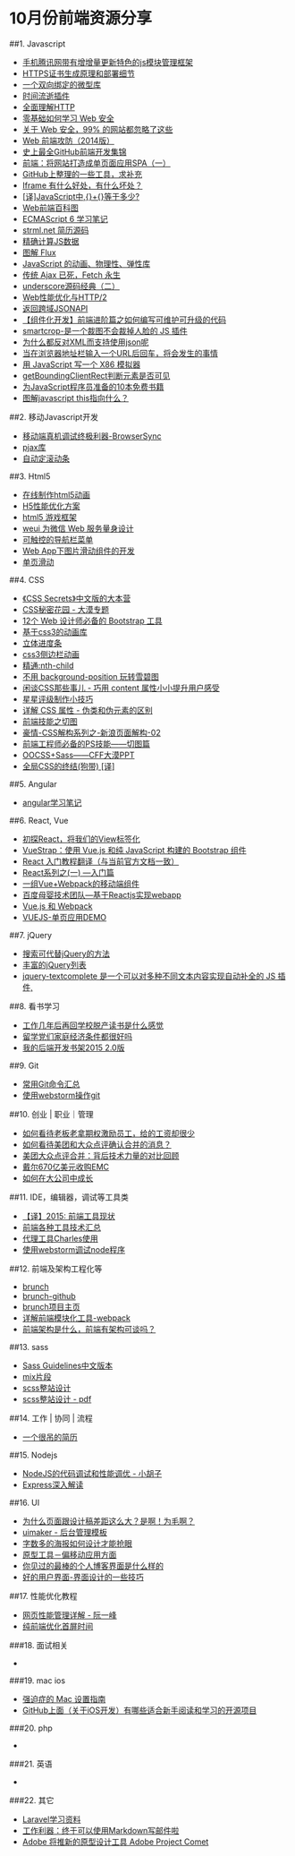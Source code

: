 # 10月份前端资源分享
##1. Javascript
- [手机腾讯网带有增增量更新特色的js模块管理框架](http://mt.tencent.com/)
- [HTTPS证书生成原理和部署细节](http://www.barretlee.com/blog/2015/10/05/how-to-build-a-https-server/)
- [一个双向绑定的微型库](https://github.com/gwendall/way.js)
- [时间流逝插件](http://pragmaticly.github.io/smart-time-ago/)
- [全面理解HTTP](http://www.jianshu.com/p/81632fea327c)
- [零基础如何学习 Web 安全](http://www.zhihu.com/question/21606800)
- [关于 Web 安全，99% 的网站都忽略了这些](http://segmentfault.com/a/1190000003852910)
- [Web 前端攻防（2014版）](http://fex.baidu.com/blog/2014/06/web-sec-2014/)
- [史上最全GitHub前端开发集锦](https://github.com/dypsilon/frontend-dev-bookmarks)
- [前端：将网站打造成单页面应用SPA（一）](http://segmentfault.com/a/1190000002920768)
- [GitHub上整理的一些工具，求补充](http://segmentfault.com/q/1010000002404545)
- [Iframe 有什么好处，有什么坏处？](http://div.io/topic/855)
- [[译]JavaScript中,{}+{}等于多少?](http://www.cnblogs.com/ziyunfei/archive/2012/09/15/2685885.html)
- [Web前端百科图](http://f2er.info/article/1)
- [ECMAScript 6 学习笔记](http://imweb.io/topic/56168ec45d6f37745e8f4975)
- [strml.net 简历源码](https://github.com/STRML/strml.net)
- [精确计算JS数据](https://github.com/MikeMcl/decimal.js)
- [图解 Flux](http://zhuanlan.zhihu.com/FrontendMagazine/20263396)
- [JavaScript 的动画、物理性、弹性库](https://github.com/Popmotion/popmotion)
- [传统 Ajax 已死，Fetch 永生](https://github.com/camsong/blog/issues/2)
- [underscore源码经典（二）](http://yalishizhude.github.io/2015/10/12/underscore-source-2/)
- [Web性能优化与HTTP/2](http://mp.weixin.qq.com/s?__biz=MjM5Mzc0MDAwNw%3D%3D&hmsr=toutiao.io&idx=1&mid=212340809&sn=6d1b294f7f3c03907e68227d05920416&utm_medium=toutiao.io&utm_source=toutiao.io)
- [返回跨域JSONAPI](http://jsonp.afeld.me/)
- [【组件化开发】前端进阶篇之如何编写可维护可升级的代码](http://www.cnblogs.com/yexiaochai/p/4876099.html)
- [smartcrop-是一个裁图不会裁掉人脸的 JS 插件](https://github.com/jwagner/smartcrop.js)
- [为什么都反对XML而支持使用json呢](http://www.zhihu.com/question/25636060)
- [当在浏览器地址栏输入一个URL后回车，将会发生的事情](http://www.zhihu.com/question/34873227)
- [用 JavaScript 写一个 X86 模拟器](http://blog.jobbole.com/93169/)
- [getBoundingClientRect判断元素是否可见](http://div.io/topic/1400)
- [为JavaScript程序员准备的10本免费书籍](http://info.9iphp.com/10-free-javascript-books-for-beginners/)
- [图解javascript this指向什么？](http://www.cnblogs.com/isaboy/p/javascript_this.html)

##2. 移动Javascript开发
- [移动端真机调试终极利器-BrowserSync](http://www.codingserf.com/index.php/2015/03/browsersync/)
- [pjax库](https://github.com/Coffcer/coffce-pjax)
- [自动定滚动条](http://www.chjtx.com/JRoll/#todo/go?do=start)

##3. Html5
- [在线制作html5动画](http://www.mugeda.com/animation/new?source=home)
- [H5性能优化方案](http://ddtalk.github.io/blog/2015/09/07/dingding-first/)
- [html5 游戏框架](http://phaser.io/)
- [weui 为微信 Web 服务量身设计](https://github.com/weui/weui)
- [可触控的导航栏菜单](https://mango.github.io/slideout/)
- [Web App下图片滑动组件的开发](http://www.imooc.com/learn/125)
- [单页滑动](http://www.html-js.com/article/Mobile-web-frontend-development-based-on-the-zeptojs-mobile-terminal-H5-single-page-follow-the-finger-sliding-switch-control-pageSliderjs%203211)

##4. CSS
- [《CSS Secrets》中文版的大本营](https://github.com/cssmagic/CSS-Secrets)
- [CSS秘密花园 - 大漠专题](http://www.w3cplus.com/blog/tags/502.html)
- [12个 Web 设计师必备的 Bootstrap 工具](http://www.imooc.com/article/1452)
- [基于css3的动画库](http://anijs.github.io/)
- [立体进度条](http://tympanus.net/Tutorials/CSSProgress/)
- [css3侧边栏动画](https://github.com/codrops/SidebarTransitions)
- [精通:nth-child](http://www.webhek.com/misc/mastering-nth-child)
- [不用 background-position 玩转雪碧图](http://mp.weixin.qq.com/s?__biz=MzI1MTA2MDcyOQ==&mid=208835391&idx=1&sn=7e9a7dafdd390acb8812297aaf902144&scene=0&key=2877d24f51fa5384784566cb4056ec2617a6b61f8392e0787b814a760682b40514d2f74d9ca392ba237b46882ea5d16e&ascene=0&uin=MTA2Nzc4OTU%3D&devicetype=iMac+MacBookPro9%2C2+OSX+OSX+10.11+build(15A284)&version=11020201&pass_ticket=%2BAydg5Jv%2BWKCybKH6BYAtjxzLEch%2B98D4RLZ06jb1fs%3D)
- [闲谈CSS那些事儿 - 巧用 content 属性小小提升用户感受](http://mp.weixin.qq.com/s?__biz=MzI1MTA2MDcyOQ==&mid=208851383&idx=1&sn=1140f7cc5a4f30586f76d99635705fd6#rd)
- [星星评级制作小技巧](http://mp.weixin.qq.com/s?__biz=MzI1MTA2MDcyOQ==&mid=208893579&idx=1&sn=d384308802bb6670bcc410a138aa1830#rd)
- [详解 CSS 属性 - 伪类和伪元素的区别](http://segmentfault.com/a/1190000000484493)
- [前端技能之切图](https://github.com/xiangpaopao/blog/issues/2)
- [豪情-CSS解构系列之-新浪页面解构-02](http://www.cnblogs.com/jikey/p/4259360.html)
- [前端工程师必备的PS技能——切图篇](http://www.imooc.com/learn/506)
- [OOCSS+Sass——CFF大漠PPT](http://www.w3cplus.com/sites/default/files/blogs/2015/1510/OOCSS+Sass.pdf)
- [全局CSS的终结(狗带) [译]](http://www.alloyteam.com/2015/10/8536/)

##5. Angular
- [angular学习笔记](http://www.zouyesheng.com/angular.html)

##6. React, Vue
- [初探React，将我们的View标签化](http://www.cnblogs.com/yexiaochai/p/4853398.html)
- [VueStrap：使用 Vue.js 和纯 JavaScript 构建的 Bootstrap 组件](https://github.com/yuche/vue-strap)
- [React 入门教程翻译（与当前官方文档一致）](http://www.html-js.com/article/Yibuyishengs-column-React-entry-tutorial-translation-consistent-with-the-current-official-documents%203194)
- [React系列之(一) —入门篇](http://jimhuang.cn/?p=285)
- [一组Vue+Webpack的移动端组件](http://www.html-js.com/article/RaitoMH-world-a-group-of-Webpack-Vue-mobile-terminal-components%203199)
- [百度母婴技术团队—基于Reactjs实现webapp](https://github.com/my-fe/wiki/issues/1)
- [Vue.js 和 Webpack](http://div.io/topic/1343)
- [VUEJS-单页应用DEMO](http://www.html-js.com/article/VUEJS-single-page-application-DEMO%203228)

##7. jQuery
- [搜索可代替jQuery的方法](http://youmightnotneedjquery.com/)
- [丰富的jQuery列表](http://www.w3cfuns.com/blog-5474887-5408844.html)
- [jquery-textcomplete 是一个可以对多种不同文本内容实现自动补全的 JS 插件,](https://github.com/yuku-t/jquery-textcomplete)


##8. 看书学习
- [工作几年后再回学校脱产读书是什么感觉](http://www.zhihu.com/question/26724212)
- [留学党们家庭经济条件都很好吗](http://www.zhihu.com/question/22124002)
- [我的后端开发书架2015 2.0版](http://calvin1978.blogcn.com/articles/bookshelf.html)

##9. Git
- [常用Git命令汇总](http://www.jianshu.com/p/0f2ffa404ac1)
- [使用webstorm操作git](http://www.cnblogs.com/jinguangguo/p/4868152.html)

##10. 创业 | 职业｜管理
- [如何看待老板老拿期权激励员工，给的工资却很少](http://www.zhihu.com/question/29056889)
- [如何看待美团和大众点评确认合并的消息？](http://www.zhihu.com/question/36252531)
- [美团大众点评合并：背后技术力量的对比回顾](http://www.infoq.com/cn/news/2015/10/meituan-dianping-tech)
- [戴尔670亿美元收购EMC](http://tech.sina.com.cn/z/dellbuyemc/)
- [如何在大公司中成长](http://www.html-js.com/article/How-to-grow-up-in-front-of-the-front-of-the-company%203203)

##11. IDE，编辑器，调试等工具类
- [【译】2015: 前端工具现状](http://www.w3ctech.com/topic/1513)
- [前端各种工具技术汇总](http://duoduo369.github.io/skill_issues/)
- [代理工具Charles使用](http://blog.csdn.net/jerryvon/article/details/22315947)
- [使用webstorm调试node程序](http://www.cnblogs.com/jinguangguo/p/4809886.html)

##12. 前端及架构工程化等
- [brunch](http://hao.jobbole.com/brunch/)
- [brunch-github](https://github.com/brunch/brunch)
- [brunch项目主页](http://brunch.io/)
- [详解前端模块化工具-webpack](http://www.cnblogs.com/skylar/p/webpack-module-bundler.html)
- [前端架构是什么，前端有架构可谈吗？](http://www.zhihu.com/question/26646855)

##13. sass
- [Sass Guidelines中文版本](https://github.com/airen/sass-guidelines)
- [mix片段](https://gist.github.com/HugoGiraudel?page=1)
- [scss整站设计](http://ke.qq.com/webcourse/index.html#course_id=97365&term_id=100099831&taid=217355410046037&vid=q1406q9p26p)
- [scss整站设计 - pdf](https://www.icloud.com/keynote/000LueSoKaWcoV2AfjnIOEMTw#sass%E5%85%A8%E7%AB%99%E8%AE%BE%E8%AE%A1)

##14. 工作 | 协同 | 流程
- [一个很吊的简历](http://strml.net/)

##15. Nodejs
- [NodeJS的代码调试和性能调优 - 小胡子](http://www.barretlee.com/blog/2015/10/07/debug-nodejs-in-command-line/)
- [Express深入解读](http://www.html-js.com/article/Express-indepth-understanding-of-learning-notes%203213)

##16. UI
- [为什么页面跟设计稿差距这么大？是啊！为毛啊？](http://www.uisdc.com/design-just-stay-design)
- [uimaker - 后台管理模板](http://www.uimaker.com/uimakerdown/bstemplate/)
- [字数多的海报如何设计才能抢眼](http://www.zhihu.com/question/36121669)
- [原型工具－偏移动应用方面](https://www.fluidui.com)
- [你见过的最棒的个人博客界面是什么样的](http://www.zhihu.com/question/29755481)
- [好的用户界面-界面设计的一些技巧](http://www.cnblogs.com/Wayou/p/goodui.html)

##17. 性能优化教程
- [网页性能管理详解 - 阮一峰](http://www.ruanyifeng.com/blog/2015/09/web-page-performance-in-depth.html)
- [纯前端优化首屏时间](http://www.alloyteam.com/2015/10/optimization-of-alloyteam-series-the-first-screen-time/)

###18. 面试相关
- []()

###19. mac ios
- [强迫症的 Mac 设置指南](https://github.com/macdao/ocds-guide-to-setting-up-mac)
- [GitHub上面（关于iOS开发）有哪些适合新手阅读和学习的开源项目](http://www.zhihu.com/question/33903154)


###20. php
- []()


###21. 英语
- []()


###22. 其它
- [Laravel学习资料](https://github.com/chiraggude/awesome-laravel)
- [工作利器：终于可以使用Markdown写邮件啦](http://droidyue.com/blog/2014/08/26/write-emails-using-markdown-in-browsers/)
- [Adobe 将推新的原型设计工具 Adobe Project Comet](http://v.youku.com/v_show/id_XMTM1Mzc4ODk1Ng==.html?ep=CDYBSBZFL%2C1645143405%2CCDYBSBZFL%2C1645143405)


